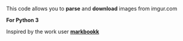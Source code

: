 This code allows you to <b>parse</b> and <b>download</b> images from imgur.com <br>

<b>For Python 3</b>

Inspired by the work user <a href="https://github.com/markbookk/"><b>markbookk</b></a>
